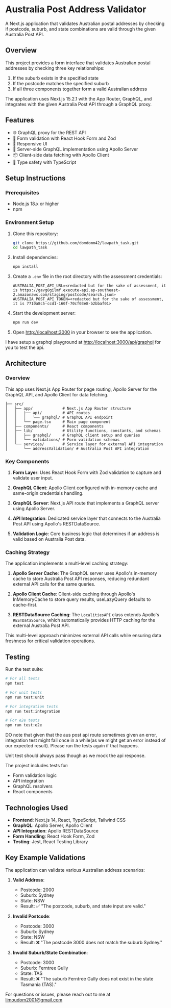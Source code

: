 # Australia Post Address Validator

A Next.js application that validates Australian postal addresses by checking if postcode, suburb, and state combinations are valid through the given Australia Post API.

## Overview

This project provides a form interface that validates Australian postal addresses by checking three key relationships:

1. If the suburb exists in the specified state
2. If the postcode matches the specified suburb
3. If all three components together form a valid Australian address

The application uses Next.js 15.2.1 with the App Router, GraphQL, and integrates with the given Australia Post API through a GraphQL proxy.

## Features

- 🌐 GraphQL proxy for the REST API
- 🔄 Form validation with React Hook Form and Zod
- 💅 Responsive UI
- 🚀 Server-side GraphQL implementation using Apollo Server
- 📦 Client-side data fetching with Apollo Client
- 🧪 Type safety with TypeScript

## Setup Instructions

### Prerequisites

- Node.js 18.x or higher
- npm

### Environment Setup

1. Clone this repository:

   ```bash
   git clone https://github.com/domdomm42/lawpath_task.git
   cd lawpath_task
   ```

2. Install dependencies:

   ```bash
   npm install
   ```

3. Create a `.env` file in the root directory with the assessment credentials:

   ```
   AUSTRALIA_POST_API_URL=<redacted but for the sake of assessment, it is https://gavg8gilmf.execute-api.ap-southeast-2.amazonaws.com/staging/postcode/search.json>
   AUSTRALIA_POST_API_TOKEN=<redacted but for the sake of assessment, it is 7710a8c5-ccd1-160f-70cf03e8-b2bbaf01>
   ```

4. Start the development server:

   ```bash
   npm run dev
   ```

5. Open [http://localhost:3000](http://localhost:3000) in your browser to see the application.

I have setup a graphql playground at [http://localhost:3000/api/graphql](http://localhost:3000/api/graphql) for you to test the api.

## Architecture

### Overview

This app uses Next.js App Router for page routing, Apollo Server for the GraphQL API, and Apollo Client for data fetching.

```
├── src/
│   ├── app/             # Next.js App Router structure
│   │   ├── api/         # API routes
│   │   │   └── graphql/ # GraphQL API endpoint
│   │   └── page.tsx     # Main page component
│   ├── components/      # React components
│   ├── lib/             # Utility functions, constants, and schemas
│   │   ├── graphql/     # GraphQL client setup and queries
│   │   └── validations/ # Form validation schemas
│   └── services/        # Service layer for external API integration
│       └── addressValidation/ # Australia Post API integration
```

### Key Components

1. **Form Layer**: Uses React Hook Form with Zod validation to capture and validate user input.

2. **GraphQL Client**: Apollo Client configured with in-memory cache and same-origin credentials handling.

3. **GraphQL Server**: Next.js API route that implements a GraphQL server using Apollo Server.

4. **API Integration**: Dedicated service layer that connects to the Australia Post API using Apollo's RESTDataSource.

5. **Validation Logic**: Core business logic that determines if an address is valid based on Australia Post data.

### Caching Strategy

The application implements a multi-level caching strategy:

1. **Apollo Server Cache**: The GraphQL server uses Apollo's in-memory cache to store Australia Post API responses, reducing redundant external API calls for the same queries.

2. **Apollo Client Cache**: Client-side caching through Apollo's InMemoryCache to store query results, useLazyQuery defaults to cache-first.

3. **RESTDataSource Caching**: The `LocalitiesAPI` class extends Apollo's `RESTDataSource`, which automatically provides HTTP caching for the external Australia Post API.

This multi-level approach minimizes external API calls while ensuring data freshness for critical validation operations.

## Testing

Run the test suite:

```bash
# For all tests
npm test

# For unit tests
npm run test:unit

# For integration tests
npm run test:integration

# For e2e tests
npm run test:e2e
```

DO note that given that the aus post api route sometimes given an error, integration test might fail once in a while(as we might get an error instead of our expected result). Please run the tests again if that happens.

Unit test should always pass though as we mock the api response.

The project includes tests for:

- Form validation logic
- API integration
- GraphQL resolvers
- React components

## Technologies Used

- **Frontend**: Next.js 14, React, TypeScript, Tailwind CSS
- **GraphQL**: Apollo Server, Apollo Client
- **API Integration**: Apollo RESTDataSource
- **Form Handling**: React Hook Form, Zod
- **Testing**: Jest, React Testing Library

## Key Example Validations

The application can validate various Australian address scenarios:

1. **Valid Address**:

   - Postcode: 2000
   - Suburb: Sydney
   - State: NSW
   - Result: ✅ "The postcode, suburb, and state input are valid."

2. **Invalid Postcode**:

   - Postcode: 3000
   - Suburb: Sydney
   - State: NSW
   - Result: ❌ "The postcode 3000 does not match the suburb Sydney."

3. **Invalid Suburb/State Combination**:
   - Postcode: 3000
   - Suburb: Ferntree Gully
   - State: TAS
   - Result: ❌ "The suburb Ferntree Gully does not exist in the state Tasmania (TAS)."

For questions or issues, please reach out to me at limoudom2001@gmail.com
